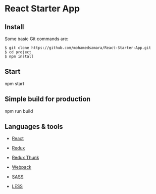 # React Starter App

## Install

Some basic Git commands are:

```
$ git clone https://github.com/mohamedsamara/React-Starter-App.git
$ cd project
$ npm install

```

## Start

npm start

## Simple build for production

npm run build

## Languages & tools

- [React](https://reactjs.org/)

- [Redux](https://redux.js.org/)

- [Redux Thunk](https://github.com/reduxjs/redux-thunk)

- [Webpack](https://webpack.js.org/)

- [SASS](https://sass-lang.com/)

- [LESS](http://lesscss.org/)
